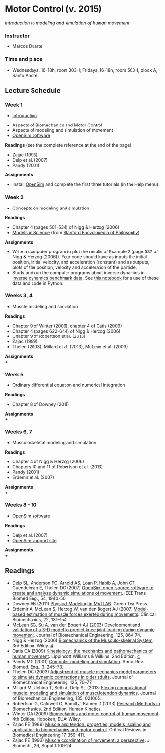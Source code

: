 # Motor Control (v. 2015)  
*Introduction to modeling and simulation of human movement*

### Instructor  
- Marcos Duarte 

### Time and place  
- Wednesdays, 16-18h, room 303-I; Fridays, 16-18h, room 503-I, block A, Santo André.

## Lecture Schedule

### Week 1   
- [Introduction](https://drive.google.com/open?id=0BxbW72zV7WmUTzdzWFgwelVMSW8&authuser=0)
 + Aspects of Biomechanics and Motor Control
 + Aspects of modeling and simulation of movement
 + [OpenSim software](https://simtk.org/home/opensim)

**Readings** (see the complete reference at the end of the page)
 + Zajac (1993)
 + Delp et al. (2007)
 + Pandy (2001)

**Assignments**   
 + Install [OpenSim](https://simtk.org/home/opensim) and complete the first three tutorials (in the Help menu).

### Week 2
- Concepts on modeling and simulation

**Readings**   
 + Chapter 4 (pages 501-534) of Nigg & Herzog (2006)
 + [Models in Science](http://plato.stanford.edu/entries/models-science/) (from [Stanford Encyclopedia of Philosophy](http://plato.stanford.edu/index.html))

**Assignments**   
 + Write a computer program to plot the results of Example 2 (page 537 of Nigg & Herzog (2006)). Your code should have as inputs the initial position, initial velocity, and acceleration (constant) and as outputs, plots of the position, velocity and acceleration of the particle.  
 + Study and run the computer programs about inverse dynamics in [Inverse dynamics benchmark data](http://isbweb.org/data/invdyn/index.html). See [this notebook](http://nbviewer.ipython.org/github/demotu/BMC/blob/master/notebooks/GaitAnalysis2D.ipynb) for a use of these data and code in Python.
 
### Weeks 3, 4
- Muscle modeling and simulation

**Readings**   
 + Chapter 9 of Winter (2009), chapter 4 of Oatis (2009)
 + Chapter 4 (pages 622-644) of Nigg & Herzog (2006)
 + Chapter 9 of Robertson et al. (2013)  
 + Zajac (1989)  
 + Thelen (2003), Millard et al. (2013), McLean et al. (2003)

**Assignments**   
 +         
 
### Week 5
- Ordinary differential equation and numerical integration

**Readings**   
 + Chapter 8 of Downey (2011)
 
**Assignments**   
 +    
 
### Weeks 6, 7
- Musculoskeletal modeling and simulation

**Readings**   
 + Chapter 4 of Nigg & Herzog (2006)  
 + Chapters 10 and 11 of Robertson et al. (2013)  
 + Pandy (2001)  
 + Erdemir et al. (2007)  
 
**Assignments**   
 +        
 
### Weeks 8 - 10
- [OpenSim software](https://simtk.org/home/opensim)   

**Readings**   
 + Delp et al. (2007)
 + [OpenSim support site](http://opensim.stanford.edu/support/index.html)   
 
**Assignments**   
 +    
 
## Readings

- Delp SL, Anderson FC, Arnold AS, Loan P, Habib A, John CT, Guendelman E, Thelen DG (2007) [OpenSim: open-source software to create and analyze dynamic simulations of movement](http://www.ncbi.nlm.nih.gov/pubmed/18018689). IEEE Trans Biomed Eng., 54, 1940-50.   
- Downey AB (2011) [Physical Modeling in MATLAB](http://greenteapress.com/matlab/). Green Tea Press. 
- Erdemir A, McLean S, Herzog W, van den Bogert AJ (2007) [Model-based estimation of muscle forces exerted during movements](http://www.ncbi.nlm.nih.gov/pubmed/17070969). Clinical Biomechanics, 22, 131–154.  
- McLean SG, Su A, van den Bogert AJ (2003) [Development and validation of a 3-D model to predict knee joint loading during dynamic movement](http://www.ncbi.nlm.nih.gov/pubmed/14986412). Journal of Biomechanical Engineering, 125, 864-74.  
- Nigg & Herzog (2006) [Biomechanics of the Musculo-skeletal System](https://books.google.com.br/books?id=hOIeAQAAIAAJ&dq=editions:ISBN0470017678). 3rd Edition. Wiley. [4](https://drive.google.com/open?id=0BxbW72zV7WmUVlhPYk9NNm5HbTQ&authuser=0)  
- Oatis CA (2009) [Kinesiology : the mechanics and pathomechanics of human movement](https://books.google.com.br/books?id=SqZZSAAACAAJ). Lippincott Williams &​ Wilkins. 2nd Edition. [4](http://downloads.lww.com/wolterskluwer_vitalstream_com/sample-content/9780781774222_Oatis/samples/Oatis_CH04_045-068.pdf)
- Pandy MG (2001) [Computer modeling and simulation](https://drive.google.com/open?id=0BxbW72zV7WmUbXZBR2VRMnF5UTA&authuser=0). Annu. Rev. Biomed. Eng., 3, 245–73.  
- Thelen DG (2003) [Adjustment of muscle mechanics model parameters to simulate dynamic contractions in older adults](http://homepages.cae.wisc.edu/~thelen/pubs/jbme03.pdf). Journal of Biomechanical Engineering, 125, 70–77.  
- Millard M, Uchida T, Seth A, Delp SL (2013) [Flexing computational muscle: modeling and simulation of musculotendon dynamics](http://www.ncbi.nlm.nih.gov/pubmed/23445050). Journal of Biomechanical Engineering, 135, 021005.  
- Robertson G, Caldwell G, Hamill J, Kamen G (2013) [Research Methods in Biomechanics](http://books.google.com.br/books?id=gRn8AAAAQBAJ). 2nd Edition. Human Kinetics.  
- Winter DA (2009) [Biomechanics and motor control of human movement](http://books.google.com.br/books?id=_bFHL08IWfwC). 4th Edition. Hoboken, EUA: Wiley.   
- Zajac FE (1989) [Muscle and tendon: properties, models, scaling and application to biomechanics and motor control](https://drive.google.com/open?id=0BxbW72zV7WmUclNNaTd2TGVndFE&authuser=0). Critical Reviews in Biomedical Engineering 17, 359-411.   
- Zajac FE (1993) [Muscle coordination of movement: a perspective](http://e.guigon.free.fr/rsc/article/Zajac93.pdf). J Biomech., 26, Suppl 1:109-24.   